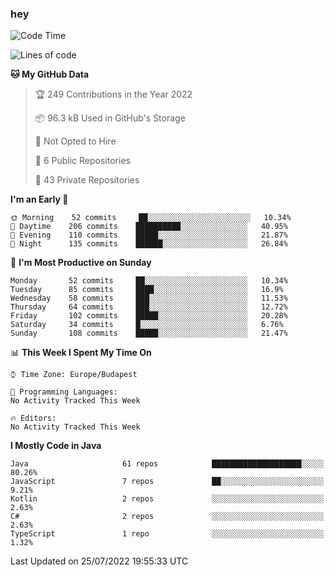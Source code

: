 ### hey

<!--START_SECTION:waka-->
![Code Time](http://img.shields.io/badge/Code%20Time-801%20hrs%2035%20mins-blue)

![Lines of code](https://img.shields.io/badge/From%20Hello%20World%20I%27ve%20Written-508%20Thousand%20lines%20of%20code-blue)

**🐱 My GitHub Data** 

> 🏆 249 Contributions in the Year 2022
 > 
> 📦 96.3 kB Used in GitHub's Storage 
 > 
> 🚫 Not Opted to Hire
 > 
> 📜 6 Public Repositories 
 > 
> 🔑 43 Private Repositories  
 > 
**I'm an Early 🐤** 

```text
🌞 Morning    52 commits     ██░░░░░░░░░░░░░░░░░░░░░░░   10.34% 
🌆 Daytime    206 commits    ██████████░░░░░░░░░░░░░░░   40.95% 
🌃 Evening    110 commits    █████░░░░░░░░░░░░░░░░░░░░   21.87% 
🌙 Night      135 commits    ██████░░░░░░░░░░░░░░░░░░░   26.84%

```
📅 **I'm Most Productive on Sunday** 

```text
Monday       52 commits     ██░░░░░░░░░░░░░░░░░░░░░░░   10.34% 
Tuesday      85 commits     ████░░░░░░░░░░░░░░░░░░░░░   16.9% 
Wednesday    58 commits     ███░░░░░░░░░░░░░░░░░░░░░░   11.53% 
Thursday     64 commits     ███░░░░░░░░░░░░░░░░░░░░░░   12.72% 
Friday       102 commits    █████░░░░░░░░░░░░░░░░░░░░   20.28% 
Saturday     34 commits     █░░░░░░░░░░░░░░░░░░░░░░░░   6.76% 
Sunday       108 commits    █████░░░░░░░░░░░░░░░░░░░░   21.47%

```


📊 **This Week I Spent My Time On** 

```text
⌚︎ Time Zone: Europe/Budapest

💬 Programming Languages: 
No Activity Tracked This Week

🔥 Editors: 
No Activity Tracked This Week

```

**I Mostly Code in Java** 

```text
Java                     61 repos            ████████████████████░░░░░   80.26% 
JavaScript               7 repos             ██░░░░░░░░░░░░░░░░░░░░░░░   9.21% 
Kotlin                   2 repos             ░░░░░░░░░░░░░░░░░░░░░░░░░   2.63% 
C#                       2 repos             ░░░░░░░░░░░░░░░░░░░░░░░░░   2.63% 
TypeScript               1 repo              ░░░░░░░░░░░░░░░░░░░░░░░░░   1.32%

```



 Last Updated on 25/07/2022 19:55:33 UTC
<!--END_SECTION:waka-->
